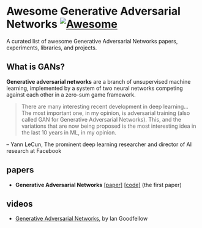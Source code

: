# Awesome Generative Adversarial Networks  [![Awesome](https://cdn.rawgit.com/sindresorhus/awesome/d7305f38d29fed78fa85652e3a63e154dd8e8829/media/badge.svg)](https://github.com/jtoy/awesome)

A curated list of awesome Generative Adversarial Networks papers, experiments, libraries, and projects.

## What is GANs?

**Generative adversarial networks** are a branch of unsupervised machine learning, implemented by a system of two neural networks competing against each other in a zero-sum game framework.



> There are many interesting recent development in deep learning... The most important one, in my opinion, is adversarial training (also called GAN for Generative Adversarial Networks). This, and the variations that are now being proposed is the most interesting idea in the last 10 years in ML, in my opinion.

– Yann LeCun, The prominent deep learning researcher and director of AI research at Facebook

## papers

- **Generative Adversarial Networks** [[paper]](https://arxiv.org/abs/1406.2661) [[code]](https://github.com/goodfeli/adversarial) (the first paper)

## videos

- [Generative Adversarial Networks](https://channel9.msdn.com/Events/Neural-Information-Processing-Systems-Conference/Neural-Information-Processing-Systems-Conference-NIPS-2016/Generative-Adversarial-Networks), by Ian Goodfellow

